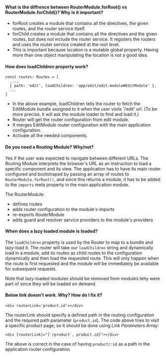 #### What is the diffrence between RouterModule.forRoot() vs RouterModule.forChild()? Why is it important?

* forRoot creates a module that contains all the directives, the given routes, and the router service itself. 
* forChild creates a module that contains all the directives and the given routes, but does not include the router service. 
It registers the routers and uses the router service created at the root level. 
* This is important because location is a mutable global property. Having more than one object manipulating the location is not a good idea.

#### How does loadChildren property work?

```
const routes: Routes = [
  ...,
  { path: 'edit', loadChildren: 'app/edit/edit.module#EditModule' },
  ...
]
```
* In the above example, loadChildren tells the router to fetch the EditModule bundle assigned to it *when* the user visits '/edit' url. (To be more precise, it will ask the module loader to find and load it.)
* Router will get the router configuration from edit module.
* It merges EditModule router configuration with the main application configuration.
* Activate all the needed components.

#### Do you need a Routing Module? Why/not?
Yes if the user was expected to navigate between different URLs. The Routing Module interprets the browser's URL as an instruction to load a specific component and its view. The application has to have its main router configured and bootstraped by passing an array of routes to `RouterModule.forRoot()`, and since this returns a module, it has to be added to the `imports` meta property in the main application module. 

The RouterModule:

- defines routes
- adds router configuration to the module's imports
- re-exports RouterModule
- adds guard and resolver service providers to the module's providers


#### When does a lazy loaded module is loaded?

The `loadChildren` property is used by the Router to map to a bundle and lazy-load it. The router will take our `loadChildren` string and dynamically load in a module, add its routes as child routes to the configuration dynamically and then load the requested route. This will only happen when the route is first requested and the module will be immediately be available for subsequent requests.

Note that lazy-loaded modules should be removed from modules tehy were part of since they will be loaded on demand.


#### Below link doesn't work. Why? How do I fix it?
```
<div routerLink='product.id'></div>
```
The routerLink should specify a defined path in the routing configuration and the required path parameter (`product.id`). The code above tries to visit a specific product page, so it should be done using *Link Parameters Array*:

```
<div [routerLink]="['/product', product.id]"></div>
```

The above is correct in the case of having `product/:id` as a path in the application router configuration.

